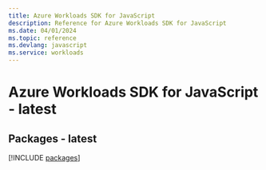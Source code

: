 ```yaml
---
title: Azure Workloads SDK for JavaScript
description: Reference for Azure Workloads SDK for JavaScript
ms.date: 04/01/2024
ms.topic: reference
ms.devlang: javascript
ms.service: workloads
---
```

# Azure Workloads SDK for JavaScript - latest
## Packages - latest
[!INCLUDE [packages](workloads-index.md)]
